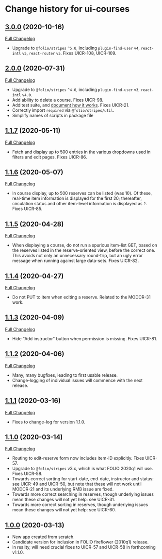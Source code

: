 # Change history for ui-courses

## [3.0.0](https://github.com/folio-org/ui-courses/tree/v3.0.0) (2020-10-16)
[Full Changelog](https://github.com/folio-org/ui-courses/compare/v2.0.0...v3.0.0)

* Upgrade to `@folio/stripes` `^5.0`, including `plugin-find-user` `v4`, `react-intl` `v5`, `react-router` `v5`. Fixes UICR-108, UICR-109.

## [2.0.0](https://github.com/folio-org/ui-courses/tree/v2.0.0) (2020-07-31)
[Full Changelog](https://github.com/folio-org/ui-courses/compare/v1.1.7...v2.0.0)

* Upgrade to `@folio/stripes` `^4.0`, including `plugin-find-user` `v3`, `react-intl` `v4.0`.
* Add ability to delete a course. Fixes UICR-98.
* Add test suite, and [document how it works](doc/testing-with-cypress.md). Fixes UICR-21.
* Correctly import `required` via `@folio/stripes/util`.
* Simplify names of scripts in package file

## [1.1.7](https://github.com/folio-org/ui-courses/tree/v1.1.7) (2020-05-11)
[Full Changelog](https://github.com/folio-org/ui-courses/compare/v1.1.6...v1.1.7)

* Fetch and display up to 500 entries in the various dropdowns used in filters and edit pages. Fixes UICR-86.

## [1.1.6](https://github.com/folio-org/ui-courses/tree/v1.1.6) (2020-05-07)
[Full Changelog](https://github.com/folio-org/ui-courses/compare/v1.1.5...v1.1.6)

* In course display, up to 500 reserves can be listed (was 10). Of these, real-time item information is displayed for the first 20; thereafter, circulation status and other item-level information is displayed as `?`. Fixes UICR-85.

## [1.1.5](https://github.com/folio-org/ui-courses/tree/v1.1.5) (2020-04-28)
[Full Changelog](https://github.com/folio-org/ui-courses/compare/v1.1.4...v1.1.5)

* When displaying a course, do not run a spurious item-list GET, based on the reserves listed in the reserve-oriented view, before the correct one. This avoids not only an unnecessary round-trip, but an ugly error message when running against large data-sets. Fixes UICR-82.

## [1.1.4](https://github.com/folio-org/ui-courses/tree/v1.1.4) (2020-04-27)
[Full Changelog](https://github.com/folio-org/ui-courses/compare/v1.1.3...v1.1.4)

* Do not PUT to item when editing a reserve. Related to the MODCR-31 work.

## [1.1.3](https://github.com/folio-org/ui-courses/tree/v1.1.3) (2020-04-09)
[Full Changelog](https://github.com/folio-org/ui-courses/compare/v1.1.2...v1.1.3)

* Hide "Add instructor" button when permission is missing. Fixes UICR-81.

## [1.1.2](https://github.com/folio-org/ui-courses/tree/v1.1.2) (2020-04-06)
[Full Changelog](https://github.com/folio-org/ui-courses/compare/v1.1.1...v1.1.2)

* Many, many bugfixes, leading to first usable release.
* Change-logging of individual issues will commence with the next release.

## [1.1.1](https://github.com/folio-org/ui-courses/tree/v1.1.1) (2020-03-16)
[Full Changelog](https://github.com/folio-org/ui-courses/compare/v1.1.0...v1.1.1)

* Fixes to change-log for version 1.1.0.

## [1.1.0](https://github.com/folio-org/ui-courses/tree/v1.1.0) (2020-03-14)
[Full Changelog](https://github.com/folio-org/ui-courses/compare/v1.0.0...v1.1.0)

* Routing to edit-reserve form now includes item-ID explicitly. Fixes UICR-57.
* Upgrade to `@folio/stripes` v3.x, which is what FOLIO 2020q1 will use. Fixes UICR-58.
* Towards correct sorting for start-date, end-date, instructor and status: see UICR-49 and UICR-50, but note that these will not work until MODCR-21 and its underlying RMB issue are fixed.
* Towards more correct searching in reserves, though underlying issues mean these changes will not yet help: see UICR-31.
* Towards more correct sorting in reserves, though underlying issues mean  these changes will not yet help: see UICR-60.

## [1.0.0](https://github.com/folio-org/ui-courses/tree/v1.0.0) (2020-03-13)

* New app created from scratch.
* Candidate version for inclusion in FOLIO fireflower (2010q1) release.
* In reality, will need crucial fixes to UICR-57 and UICR-58 in forthcoming v1.1.0.

